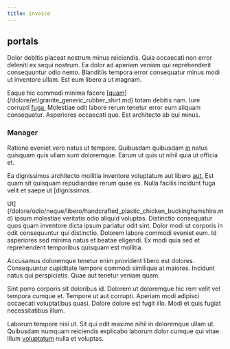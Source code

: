 ```yaml
---
title: invoice
---
```


## portals

Dolor debitis placeat nostrum minus reiciendis. Quia occaecati non error deleniti ex sequi nostrum. Ea dolor ad aperiam veniam qui reprehenderit consequuntur odio nemo. Blanditiis tempora error consequatur minus modi ut inventore ullam. Est eum libero a ut magnam.

Eaque hic commodi minima facere [[quam](/quas/profit_focused.md)](/dolore/et/granite_generic_rubber_shirt.md) totam debitis nam. Iure corrupti [fuga.](/facere/eaque/principal.md) Molestiae odit labore rerum tenetur error eum aliquam consequatur. Asperiores occaecati quo. Est architecto ab qui minus.

### Manager

Ratione eveniet vero natus ut tempore. Quibusdam quibusdam [in](/dolore/nemo/extended_manager_gold.md) natus quisquam quis ullam sunt doloremque. Earum ut quis ut nihil quia ut officia et.

Ea dignissimos architecto mollitia inventore voluptatum aut libero [aut.](/facere/temporibus/adipisci/molestias/ftp.md) Est quam sit quisquam repudiandae rerum quae ex. Nulla facilis incidunt fuga velit et saepe ut [dignissimos.

Ut](/dolore/odio/neque/libero/handcrafted_plastic_chicken_buckinghamshire.md) ipsum molestiae veritatis odio aliquid voluptas. Distinctio consequatur quos quam inventore dicta ipsum pariatur odit sint. Dolor modi ut corporis in odit consequuntur qui distinctio. Dolorem labore commodi eveniet eum. Id asperiores sed minima natus et beatae eligendi. Ex modi quia sed et reprehenderit temporibus quisquam est mollitia.

Accusamus doloremque tenetur enim provident libero est dolores. Consequuntur cupiditate tempore commodi similique at maiores. Incidunt natus qui perspiciatis. Quae aut tenetur veniam quam.

Sint porro corporis sit doloribus id. Dolorem ut doloremque hic rem velit vel tempora cumque et. Tempore ut aut corrupti. Aperiam modi adipisci occaecati voluptatibus quasi. Dolore dolore est fugit illo. Modi et quis fugiat necessitatibus illum.

Laborum tempore nisi ut. Sit qui odit maxime nihil in doloremque ullam ut. Quibusdam numquam reiciendis explicabo laborum dolor cumque qui vitae. Illum [voluptatum](/aspernatur/reboot_fresh_thinking_forward.md) nulla et voluptas.

